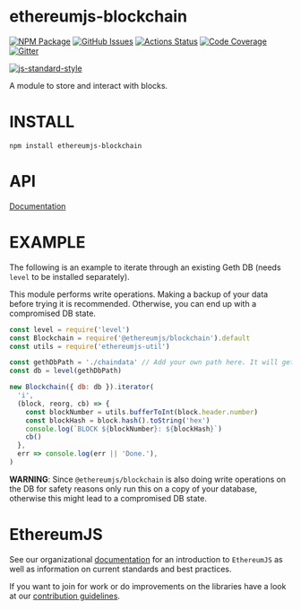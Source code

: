 # ethereumjs-blockchain

[![NPM Package][blockchain-npm-badge]][blockchain-npm-link]
[![GitHub Issues][blockchain-issues-badge]][blockchain-issues-link]
[![Actions Status][blockchain-actions-badge]][blockchain-actions-link]
[![Code Coverage][blockchain-coverage-badge]][blockchain-coverage-link]
[![Gitter][gitter-badge]][gitter-link]

[![js-standard-style][js-standard-style-badge]][js-standard-style-link]

A module to store and interact with blocks.

# INSTALL

`npm install ethereumjs-blockchain`

# API

[Documentation](./docs/README.md)

# EXAMPLE

The following is an example to iterate through an existing Geth DB (needs `level` to be installed separately).

This module performs write operations. Making a backup of your data before trying it is recommended. Otherwise, you can end up with a compromised DB state.

```javascript
const level = require('level')
const Blockchain = require('@ethereumjs/blockchain').default
const utils = require('ethereumjs-util')

const gethDbPath = './chaindata' // Add your own path here. It will get modified, see remarks.
const db = level(gethDbPath)

new Blockchain({ db: db }).iterator(
  'i',
  (block, reorg, cb) => {
    const blockNumber = utils.bufferToInt(block.header.number)
    const blockHash = block.hash().toString('hex')
    console.log(`BLOCK ${blockNumber}: ${blockHash}`)
    cb()
  },
  err => console.log(err || 'Done.'),
)
```

**WARNING**: Since `@ethereumjs/blockchain` is also doing write operations
on the DB for safety reasons only run this on a copy of your database, otherwise this might lead
to a compromised DB state.

# EthereumJS

See our organizational [documentation](https://ethereumjs.readthedocs.io) for an introduction to `EthereumJS` as well as information on current standards and best practices.

If you want to join for work or do improvements on the libraries have a look at our [contribution guidelines](https://ethereumjs.readthedocs.io/en/latest/contributing.html).

[gitter-badge]: https://img.shields.io/gitter/room/ethereum/ethereumjs.svg
[gitter-link]: https://gitter.im/ethereum/ethereumjs
[js-standard-style-badge]: https://cdn.rawgit.com/feross/standard/master/badge.svg
[js-standard-style-link]: https://github.com/feross/standard
[blockchain-npm-badge]: https://img.shields.io/npm/v/@ethereumjs/blockchain.svg
[blockchain-npm-link]: https://www.npmjs.com/package/@ethereumjs/blockchain
[blockchain-issues-badge]: https://img.shields.io/github/issues/ethereumjs/ethereumjs-vm/package:%20blockchain?label=issues
[blockchain-issues-link]: https://github.com/ethereumjs/ethereumjs-vm/issues?q=is%3Aopen+is%3Aissue+label%3A"package%3A+blockchain"
[blockchain-actions-badge]: https://github.com/ethereumjs/ethereumjs-vm/workflows/Blockchain%20Test/badge.svg
[blockchain-actions-link]: https://github.com/ethereumjs/ethereumjs-vm/actions?query=workflow%3A%22Blockchain+Test%22
[blockchain-coverage-badge]: https://codecov.io/gh/ethereumjs/ethereumjs-vm/branch/master/graph/badge.svg?flag=blockchain
[blockchain-coverage-link]: https://codecov.io/gh/ethereumjs/ethereumjs-vm/tree/master/packages/blockchain
